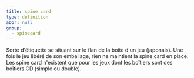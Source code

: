 ```yaml
---
title: spine card
type: definition
abbr: null
group:
  - spinecard
---
```

Sorte d'étiquette se situant sur le flan de la boite d'un jeu (japonais). Une fois le jeu libéré de son emballage, rien ne maintient la spine card en place. Les spine card n'existent que pour les jeux dont les boîtiers sont des boîtiers CD (simple ou double).
